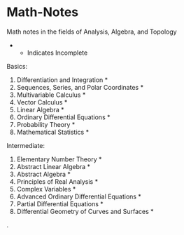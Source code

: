 # Math-Notes

 Math notes in the fields of Analysis, Algebra, and Topology 

* - Indicates Incomplete


Basics:
1. Differentiation and Integration *
2. Sequences, Series, and Polar Coordinates *
3. Multivariable Calculus *
5. Vector Calculus *
6. Linear Algebra *
7. Ordinary Differential Equations *
9. Probability Theory *
2. Mathematical Statistics *

Intermediate:
1. Elementary Number Theory *
3. Abstract Linear Algebra *
4. Abstract Algebra *
7. Principles of Real Analysis *
10. Complex Variables * 
11. Advanced Ordinary Differential Equations *
12. Partial Differential Equations *
14. Differential Geometry of Curves and Surfaces *















   











       

    
  .   













